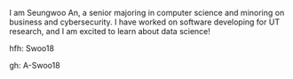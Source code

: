 I am Seungwoo An, a senior majoring in computer science and minoring on business and cybersecurity. I have worked on software developing for UT research, and I am excited to learn about data science!

hfh: Swoo18

gh: A-Swoo18
